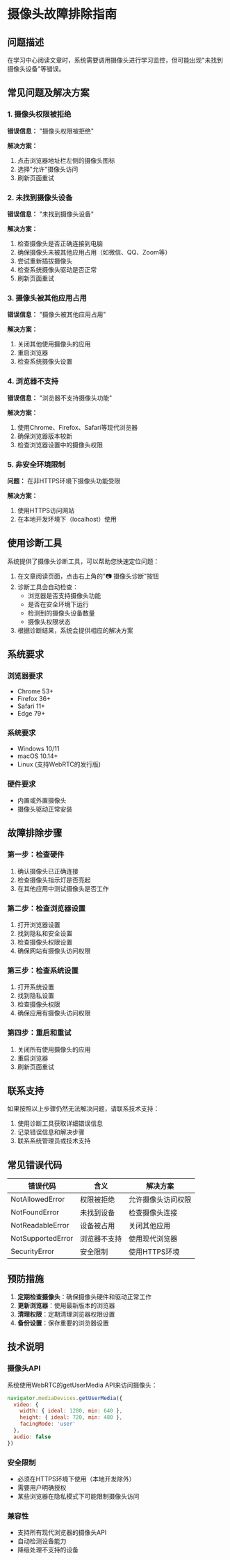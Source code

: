 # 摄像头故障排除指南

## 问题描述
在学习中心阅读文章时，系统需要调用摄像头进行学习监控，但可能出现"未找到摄像头设备"等错误。

## 常见问题及解决方案

### 1. 摄像头权限被拒绝
**错误信息：** "摄像头权限被拒绝"

**解决方案：**
1. 点击浏览器地址栏左侧的摄像头图标
2. 选择"允许"摄像头访问
3. 刷新页面重试

### 2. 未找到摄像头设备
**错误信息：** "未找到摄像头设备"

**解决方案：**
1. 检查摄像头是否正确连接到电脑
2. 确保摄像头未被其他应用占用（如微信、QQ、Zoom等）
3. 尝试重新插拔摄像头
4. 检查系统摄像头驱动是否正常
5. 刷新页面重试

### 3. 摄像头被其他应用占用
**错误信息：** "摄像头被其他应用占用"

**解决方案：**
1. 关闭其他使用摄像头的应用
2. 重启浏览器
3. 检查系统摄像头设置

### 4. 浏览器不支持
**错误信息：** "浏览器不支持摄像头功能"

**解决方案：**
1. 使用Chrome、Firefox、Safari等现代浏览器
2. 确保浏览器版本较新
3. 检查浏览器设置中的摄像头权限

### 5. 非安全环境限制
**问题：** 在非HTTPS环境下摄像头功能受限

**解决方案：**
1. 使用HTTPS访问网站
2. 在本地开发环境下（localhost）使用

## 使用诊断工具

系统提供了摄像头诊断工具，可以帮助您快速定位问题：

1. 在文章阅读页面，点击右上角的"📷 摄像头诊断"按钮
2. 诊断工具会自动检查：
   - 浏览器是否支持摄像头功能
   - 是否在安全环境下运行
   - 检测到的摄像头设备数量
   - 摄像头权限状态
3. 根据诊断结果，系统会提供相应的解决方案

## 系统要求

### 浏览器要求
- Chrome 53+ 
- Firefox 36+
- Safari 11+
- Edge 79+

### 系统要求
- Windows 10/11
- macOS 10.14+
- Linux (支持WebRTC的发行版)

### 硬件要求
- 内置或外置摄像头
- 摄像头驱动正常安装

## 故障排除步骤

### 第一步：检查硬件
1. 确认摄像头已正确连接
2. 检查摄像头指示灯是否亮起
3. 在其他应用中测试摄像头是否工作

### 第二步：检查浏览器设置
1. 打开浏览器设置
2. 找到隐私和安全设置
3. 检查摄像头权限设置
4. 确保网站有摄像头访问权限

### 第三步：检查系统设置
1. 打开系统设置
2. 找到隐私设置
3. 检查摄像头权限
4. 确保应用有摄像头访问权限

### 第四步：重启和重试
1. 关闭所有使用摄像头的应用
2. 重启浏览器
3. 刷新页面重试

## 联系支持

如果按照以上步骤仍然无法解决问题，请联系技术支持：

1. 使用诊断工具获取详细错误信息
2. 记录错误信息和解决步骤
3. 联系系统管理员或技术支持

## 常见错误代码

| 错误代码 | 含义 | 解决方案 |
|---------|------|----------|
| NotAllowedError | 权限被拒绝 | 允许摄像头访问权限 |
| NotFoundError | 未找到设备 | 检查摄像头连接 |
| NotReadableError | 设备被占用 | 关闭其他应用 |
| NotSupportedError | 浏览器不支持 | 使用现代浏览器 |
| SecurityError | 安全限制 | 使用HTTPS环境 |

## 预防措施

1. **定期检查摄像头**：确保摄像头硬件和驱动正常工作
2. **更新浏览器**：使用最新版本的浏览器
3. **清理权限**：定期清理浏览器权限设置
4. **备份设置**：保存重要的浏览器设置

## 技术说明

### 摄像头API
系统使用WebRTC的getUserMedia API来访问摄像头：
```javascript
navigator.mediaDevices.getUserMedia({
  video: {
    width: { ideal: 1280, min: 640 },
    height: { ideal: 720, min: 480 },
    facingMode: 'user'
  },
  audio: false
})
```

### 安全限制
- 必须在HTTPS环境下使用（本地开发除外）
- 需要用户明确授权
- 某些浏览器在隐私模式下可能限制摄像头访问

### 兼容性
- 支持所有现代浏览器的摄像头API
- 自动检测设备能力
- 降级处理不支持的设备 